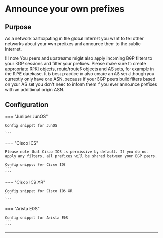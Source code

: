 # Announce your own prefixes

## Purpose

As a network participating in the global Internet you want to tell other networks about your own prefixes and announce them to the public Internet.

!!! note
    You peers and upstreams might also apply incoming BGP filters to your BGP sessions and filter your prefixes. Please make sure to create appropriate [RPKI objects](https://www.ripe.net/manage-ips-and-asns/resource-management/rpki/), route/route6 objects and AS sets, for example in the RIPE datebase. It is best practice to also create an AS set although you currebtly only have one ASN, because if your BGP peers build filters based on your AS set you don't need to inform them if you ever announce prefixes with an additional origin ASN.

## Configuration

=== "Juniper JunOS"

    Config snippet for JunOS
    ```
    ```

=== "Cisco IOS"

    Please note that Cisco IOS is permissive by default. If you do not apply any filters, all prefixes will be shared between your BGP peers.

    Config snippet for Cisco IOS
    ```
    ```

=== "Cisco IOS XR"

    Config snippet for Cisco IOS XR
    ```
    ```

=== "Arista EOS"

    Config snippet for Arista EOS
    ```
    ```

---

